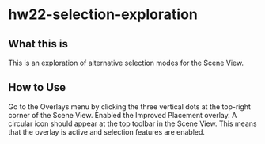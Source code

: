 # hw22-selection-exploration

## What this is

This is an exploration of alternative selection modes for the Scene View.

## How to Use

Go to the Overlays menu by clicking the three vertical dots at the top-right corner of the Scene View.
Enabled the Improved Placement overlay.
A circular icon should appear at the top toolbar in the Scene View. This means that the overlay is active and selection features are enabled.
